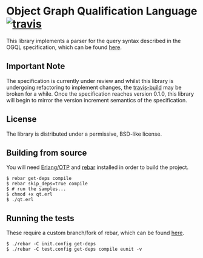 # Object Graph Qualification Language [![travis](https://secure.travis-ci.org/nebularis/ogql.png)](http://travis-ci.org/nebularis/ogql)

This library implements a parser for the query syntax described in the OGQL
specification, which can be found
[here](https://github.com/hyperthunk/eav_spec/wiki/OGQL-0.0.2).

## __Important Note__

The specification is currently under review and whilst this library is
undergoing refactoring to implement changes, the
[travis-build](http://travis-ci.org/nebularis/ogql) may be broken for a while.
Once the specification reaches version 0.1.0, this library will begin to mirror
the version increment semantics of the specification.

## License

The library is distributed under a permissive, BSD-like license.

## Building from source

You will need [Erlang/OTP](http://erlang.org) and
[rebar](https://github.com/basho/rebar) installed in order to
build the project.

    $ rebar get-deps compile
    $ rebar skip_deps=true compile
    $ # run the samples...
    $ chmod +x qt.erl
    $ ./qt.erl

## Running the tests

These require a custom branch/fork of rebar, which can be found
[here](https://github.com/hyperthunk/rebar/tree/econf).

    $ ./rebar -C init.config get-deps
    $ ./rebar -C test.config get-deps compile eunit -v
